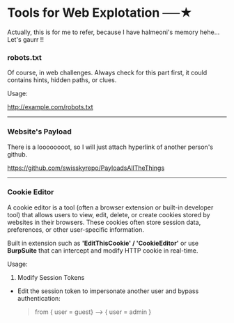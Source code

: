 # Tools for Web Explotation ──★

Actually, this is for me to refer, because I have halmeoni's memory hehe... Let's gaurr !!

### robots.txt
Of course, in web challenges. Always check for this part first, it could contains hints, hidden paths, or clues.

Usage:

 http://example.com/robots.txt

---

### Website's Payload
There is a loooooooot, so I will just attach hyperlink of another person's github.

https://github.com/swisskyrepo/PayloadsAllTheThings

---

### Cookie Editor
A cookie editor is a tool (often a browser extension or built-in developer tool) that allows users to view, edit, delete, or create cookies stored by websites in their browsers. These cookies often store session data, preferences, or other user-specific information.

Built in extension such as **'EditThisCookie' / 'CookieEditor'**
or use **BurpSuite** that can intercept and modify HTTP cookie in real-time.

Usage:

1) Modify Session Tokens 
- Edit the session token to impersonate another user and bypass authentication:

    > from { user = guest} --> { user = admin }
